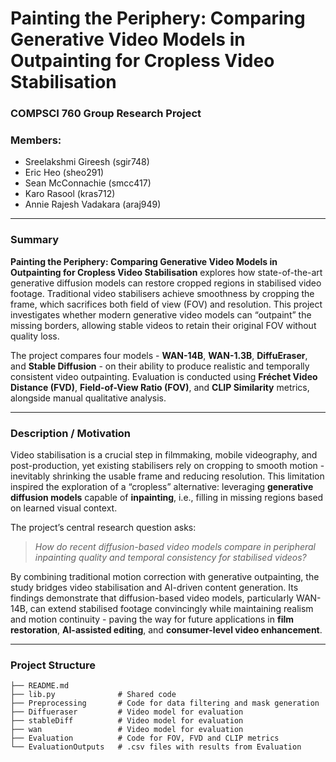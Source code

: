# Painting the Periphery: Comparing Generative Video Models in Outpainting for Cropless Video Stabilisation

### COMPSCI 760 Group Research Project

### Members:
- Sreelakshmi Gireesh (sgir748)
- Eric Heo (sheo291)
- Sean McConnachie (smcc417)
- Karo Rasool (kras712)
- Annie Rajesh Vadakara (araj949)

---

### Summary  
**Painting the Periphery: Comparing Generative Video Models in Outpainting for Cropless Video Stabilisation** explores how state-of-the-art generative diffusion models can restore cropped regions in stabilised video footage. Traditional video stabilisers achieve smoothness by cropping the frame, which sacrifices both field of view (FOV) and resolution. This project investigates whether modern generative video models can “outpaint” the missing borders, allowing stable videos to retain their original FOV without quality loss.  

The project compares four models - **WAN-14B**, **WAN-1.3B**, **DiffuEraser**, and **Stable Diffusion** - on their ability to produce realistic and temporally consistent video outpainting. Evaluation is conducted using **Fréchet Video Distance (FVD)**, **Field-of-View Ratio (FOV)**, and **CLIP Similarity** metrics, alongside manual qualitative analysis.

---

### Description / Motivation  
Video stabilisation is a crucial step in filmmaking, mobile videography, and post-production, yet existing stabilisers rely on cropping to smooth motion - inevitably shrinking the usable frame and reducing resolution. This limitation inspired the exploration of a “cropless” alternative: leveraging **generative diffusion models** capable of **inpainting**, i.e., filling in missing regions based on learned visual context.  

The project’s central research question asks:  
> *How do recent diffusion-based video models compare in peripheral inpainting quality and temporal consistency for stabilised videos?*  

By combining traditional motion correction with generative outpainting, the study bridges video stabilisation and AI-driven content generation. Its findings demonstrate that diffusion-based video models, particularly WAN-14B, can extend stabilised footage convincingly while maintaining realism and motion continuity - paving the way for future applications in **film restoration**, **AI-assisted editing**, and **consumer-level video enhancement**.

---

### Project Structure

```
├── README.md
├── lib.py              # Shared code
├── Preprocessing       # Code for data filtering and mask generation
├── Diffueraser         # Video model for evaluation
├── stableDiff          # Video model for evaluation
├── wan                 # Video model for evaluation
├── Evaluation          # Code for FOV, FVD and CLIP metrics
└── EvaluationOutputs   # .csv files with results from Evaluation
```
